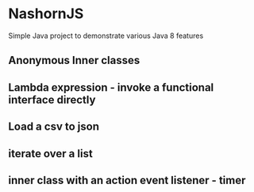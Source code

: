 # NashornJS
Simple Java project to demonstrate various Java 8 features

## Anonymous Inner classes
## Lambda expression - invoke a functional interface directly
## Load a csv to json
## iterate over a list
## inner class with an action event listener - timer